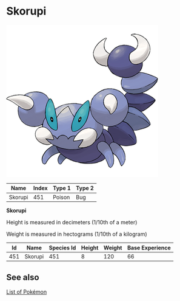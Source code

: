 # Skorupi


![Skorupi](images/451.png)

| **Name** | **Index** | **Type 1** | **Type 2** |
|----|----|----|----|
| Skorupi | 451 | Poison | Bug  |

**Skorupi** 


Height is measured in decimeters (1/10th of a meter)

Weight is measured in hectograms (1/10th of a kilogram)

| **Id** | **Name** | **Species Id** | **Height** | **Weight** | **Base Experience** |
|--------|----------|----------------|------------|------------|---------------------|
| 451 | Skorupi | 451 | 8 | 120 | 66 |


## See also

[List of Pokémon](../pokemon.md)
